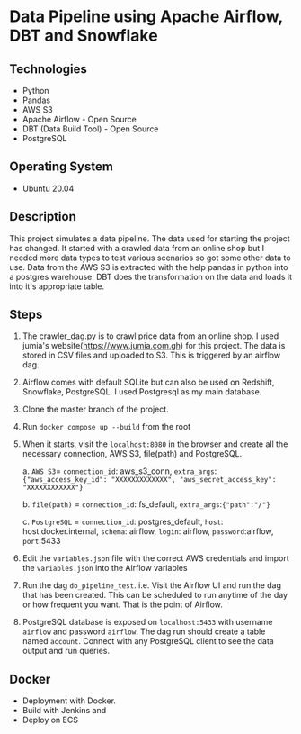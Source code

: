 # Data Pipeline using Apache Airflow, DBT and Snowflake 

## Technologies
* Python 
* Pandas 
* AWS S3 
* Apache Airflow - Open Source
* DBT (Data Build Tool) - Open Source 
* PostgreSQL 

## Operating System 
* Ubuntu 20.04

## Description 
This project simulates a data pipeline. The data used for starting the project has changed. It started with a crawled data from an online shop but I needed more data types to test various scenarios so got some other data to use. Data from the AWS S3 is extracted with the help pandas in python into a postgres warehouse. DBT does the transformation on the data and loads it into it's appropriate table.  


## Steps
1. The crawler_dag.py is to crawl price data from an online shop. I used jumia's website(https://www.jumia.com.gh) for this project. The data is stored in CSV files and uploaded to S3. This is triggered by an airflow dag.
2. Airflow comes with default SQLite but can also be used on Redshift, Snowflake, PostgreSQL. I used Postgresql as my main database. 
3. Clone the master branch of the project.
4. Run `docker compose up --build` from the root
5. When it starts, visit the `localhost:8080` in the browser and create all the necessary connection, AWS S3, file(path) and PostgreSQL. 
    
    a. `AWS S3`= `connection_id`: aws_s3_conn, `extra_args`: `{"aws_access_key_id": "XXXXXXXXXXXXX", "aws_secret_access_key": "XXXXXXXXXXXX"}`
    
    b. `file(path)` = `connection_id`: fs_default, `extra_args`:`{"path":"/"}`
    
    c. `PostgreSQL` = `connection_id`: postgres_default, `host`: host.docker.internal, `schema`: airflow, `login`: airflow, `password`:airflow, `port`:5433    
6. Edit the `variables.json` file with the correct AWS credentials and import the `variables.json` into the Airflow variables
7. Run the dag `do_pipeline_test`. i.e. Visit the Airflow UI and run the dag that has been created. This can be scheduled to run anytime of the day or how frequent you want. That is the point of Airflow. 
8. PostgreSQL database is exposed on `localhost:5433` with username `airflow` and password `airflow`. The dag run should create a table named `account`. Connect with any PostgreSQL client to see the data output and run queries. 

## Docker
* Deployment with Docker.
* Build with Jenkins and 
* Deploy on ECS 
